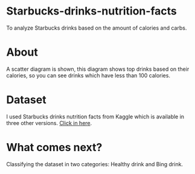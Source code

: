 # Starbucks-drinks-nutrition-facts
To analyze Starbucks drinks based on the amount of calories and carbs.
# About
A scatter diagram is shown, this diagram shows top drinks based on their calories, so you can see drinks which have less than 100 calories. 
# Dataset
I used Starbucks drinks nutrition facts from Kaggle which is available in three other versions. [Click in here](https://www.kaggle.com/starbucks/starbucks-menu).

# What comes next?
Classifying the dataset in two categories: Healthy drink and Bing drink.

